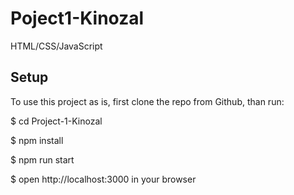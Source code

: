 # Poject1-Kinozal
HTML/CSS/JavaScript

## Setup
To use this project as is, first clone the repo from Github, than run:

$ cd Project-1-Kinozal

$ npm install

$ npm run start

$ open http://localhost:3000 in your browser
